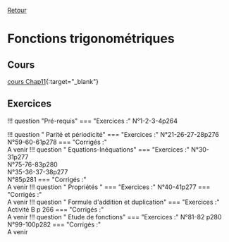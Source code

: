 [Retour](../../Chap.md)
# Fonctions trigonométriques

    
## Cours 
[cours Chap11](./Cours-Chap11.pdf){:target="_blank"}  

## Exercices
!!! question "Pré-requis"
    === "Exercices :" 
         N°1-2-3-4p264

!!! question " Parité et périodicité"
    === "Exercices :" 
         N°21-26-27-28p276  
         N°59-60-61p278
    === "Corrigés :"  
        A venir
!!! question " Equations-Inéquations"
    === "Exercices :" 
         N°30-31p277  
         N°75-76-83p280  
         N°35-36-37-38p277  
         N°85p281
    === "Corrigés :"  
        A venir
!!! question " Propriétés "
    === "Exercices :" 
         N°40-41p277
    === "Corrigés :"  
        A venir
!!! question " Formule d'addition et duplication"
    === "Exercices :" 
         Activité B p 266
    === "Corrigés :"  
        A venir
!!! question " Etude de fonctions"
    === "Exercices :" 
         N°81-82 p280  
         N°99-100p282
    === "Corrigés :"  
        A venir

